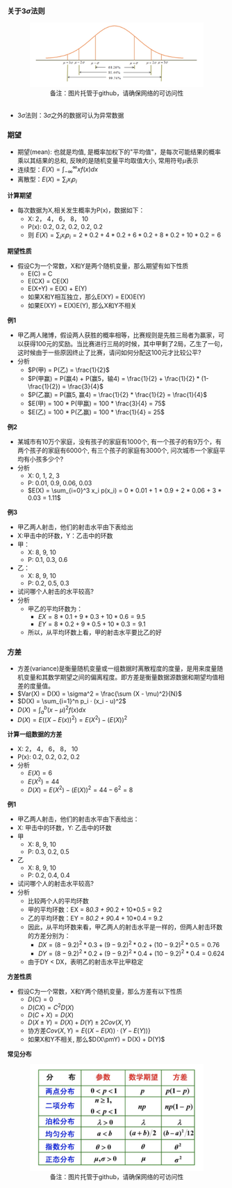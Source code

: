 ### 关于$3\sigma$法则

<div align="center">
    <img width="400" src="../screenshot/5.89.jpg">
    <br />
    <div style="text-align:center">备注：图片托管于github，请确保网络的可访问性</div>
    <br />
</div>

- $3\sigma$法则：$3\sigma$之外的数据可认为异常数据

### 期望

- 期望(mean): 也就是均值, 是概率加权下的"平均值"，是每次可能结果的概率乘以其结果的总和, 反映的是随机变量平均取值大小, 常用符号$\mu$表示
- 连续型：$E(X) = \int_{-\infty}^{\infty} xf(x) dx$
- 离散型：$E(X) = \sum_i x_i p_i$

**计算期望**

- 每次数据为X,相关发生概率为P(x)，数据如下：
    * X: 2， 4， 6， 8， 10
    * P(x): 0.2, 0.2, 0.2, 0.2, 0.2
    * 则 $E(X) = \sum_i x_i p_i = 2*0.2 + 4*0.2 + 6*0.2 + 8*0.2 + 10*0.2 = 6$

**期望性质**

- 假设C为一个常数，X和Y是两个随机变量，那么期望有如下性质
    * E(C) = C
    * E(CX) = CE(X)
    * E(X+Y) = E(X) + E(Y)
    * 如果X和Y相互独立，那么E(XY) = E(X)E(Y)
    * 如果E(XY) = E(X)E(Y), 那么X和Y不相关

**例1**

- 甲乙两人赌博，假设两人获胜的概率相等，比赛规则是先胜三局者为赢家，可以获得100元的奖励。当比赛进行三局的时候，其中甲剩了2局，乙生了一句，这时候由于一些原因终止了比赛，请问如何分配这100元才比较公平?
- 分析
    * $P(甲) = P(乙) = \frac{1}{2}$
    * $P(甲赢) = P(赢4) + P(赢5，输4) = \frac{1}{2} + \frac{1}{2} * (1-\frac{1}{2}) = \frac{3}{4}$
    * $P(乙赢) = P(赢5, 赢4) = \frac{1}{2} * \frac{1}{2} = \frac{1}{4}$
    * $E(甲) = 100 * P(甲赢) = 100 * \frac{3}{4} = 75$
    * $E(乙) = 100 * P(乙赢) = 100 * \frac{1}{4} = 25$

**例2**

- 某城市有10万个家庭，没有孩子的家庭有1000个, 有一个孩子的有9万个，有两个孩子的家庭有6000个, 有三个孩子的家庭有3000个, 问次城市一个家庭平均有小孩多少个?
- 分析
    * X: 0, 1, 2, 3
    * P: 0.01, 0.9, 0.06, 0.03
    * $E(X) = \sum_{i=0}^3 x_i p(x_i) = 0 * 0.01 + 1 * 0.9 + 2 * 0.06 + 3 * 0.03 = 1.11$ 

**例3**

- 甲乙两人射击，他们的射击水平由下表给出
- X:甲击中的环数，Y：乙击中的环数
- 甲：
    * X: 8, 9, 10
    * P: 0.1, 0.3, 0.6
- 乙：
    * X: 8, 9, 10
    * P: 0.2, 0.5, 0.3
- 试问哪个人射击的水平较高?
- 分析
    * 甲乙的平均环数为：
        * $EX = 8*0.1 + 9*0.3 + 10*0.6 = 9.5$
        * $EY = 8*0.2 + 9*0.5 + 10*0.3 = 9.1$
    * 所以，从平均环数上看，甲的射击水平要比乙的好

### 方差

- 方差(variance)是衡量随机变量或一组数据时离散程度的度量，是用来度量随机变量和其数学期望之间的偏离程度。即方差是衡量数据源数据和期望均值相差的度量值。
- $Var(X) = D(X) = \sigma^2 = \frac{\sum (X - \mu)^2}{N}$
- $D(X) = \sum_{i=1}^n p_i · (x_i - u)^2$
- $D(X) = \int_a^b (x - \mu)^2 f(x) dx$
- $D(X) = E((X-E(x))^2) = E(X^2) - (E(X))^2$

**计算一组数据的方差**

- X: 2， 4， 6， 8， 10
- P(x): 0.2, 0.2, 0.2, 0.2
- 分析
    * $E(X) = 6$
    * $E(X^2) = 44$
    * $D(X) = E(X^2) - (E(X))^2 = 44 - 6^2 = 8$

**例1**

- 甲乙两人射击，他们的射击水平由下表给出：
- X: 甲击中的环数，Y: 乙击中的环数
- 甲
    * X: 8, 9, 10
    * P: 0.3, 0.2, 0.5
- 乙
    * X: 8, 9, 10
    * P: 0.2, 0.4, 0.4
- 试问哪个人的射击水平较高?
- 分析
    * 比较两个人的平均环数
    * 甲的平均环数：EX = 8*0.3 + 9*0.2 + 10*0.5 = 9.2
    * 乙的平均环数：EY = 8*0.2 + 9*0.4 + 10*0.4 = 9.2
    * 因此，从平均环数来看，甲乙两人的射击水平是一样的，但两人射击环数的方差分别为：
        * $DX = (8-9.2)^2 * 0.3 + (9-9.2)^2 * 0.2 + (10-9.2)^2 * 0.5 = 0.76$
        * $DY = (8-9.2)^2 * 0.2 + (9-9.2)^2 * 0.4 + (10-9.2)^2 * 0.4 = 0.624$
    * 由于DY < DX，表明乙的射击水平比甲稳定

**方差性质**

- 假设C为一个常数，X和Y两个随机变量，那么方差有以下性质
    * $D(C) = 0$
    * $D(CX) = C^2D(X)$
    * $D(C+X) = D(X)$
    * $D(X \pm Y) = D(X) + D(Y) \pm 2Cov(X,Y)$
    * 协方差$Cov(X,Y) = E\{ (X - E(X)) · (Y - E(Y)) \}$
    * 如果X和Y不相关, 那么$D(X\pmY) = D(X) + D(Y)$

**常见分布**

<div align="center">
    <img width="400" src="../screenshot/5.90.jpg">
    <br />
    <div style="text-align:center">备注：图片托管于github，请确保网络的可访问性</div>
    <br />
</div>
